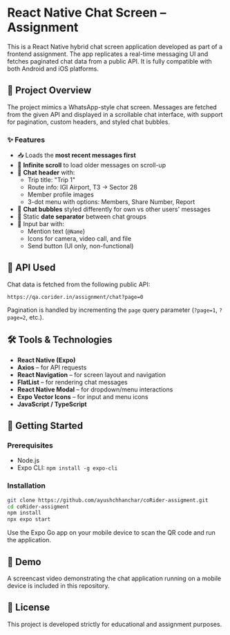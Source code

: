 # React Native Chat Screen – Assignment

This is a React Native hybrid chat screen application developed as part of a frontend assignment. The app replicates a real-time messaging UI and fetches paginated chat data from a public API. It is fully compatible with both Android and iOS platforms.

## 📱 Project Overview

The project mimics a WhatsApp-style chat screen. Messages are fetched from the given API and displayed in a scrollable chat interface, with support for pagination, custom headers, and styled chat bubbles.

### ✨ Features

- 📥 Loads the **most recent messages first**
- 🔄 **Infinite scroll** to load older messages on scroll-up
- 🧭 **Chat header** with:
  - Trip title: "Trip 1"
  - Route info: IGI Airport, T3 → Sector 28
  - Member profile images
  - 3-dot menu with options: Members, Share Number, Report
- 💬 **Chat bubbles** styled differently for own vs other users' messages
- 📆 Static **date separator** between chat groups
- 📝 Input bar with:
  - Mention text (`@Name`)
  - Icons for camera, video call, and file
  - Send button (UI only, non-functional)

## 🔗 API Used

Chat data is fetched from the following public API:
```
https://qa.corider.in/assignment/chat?page=0
```
Pagination is handled by incrementing the `page` query parameter (`?page=1`, `?page=2`, etc.).

## 🛠️ Tools & Technologies

- **React Native (Expo)**
- **Axios** – for API requests
- **React Navigation** – for screen layout and navigation
- **FlatList** – for rendering chat messages
- **React Native Modal** – for dropdown/menu interactions
- **Expo Vector Icons** – for input and menu icons
- **JavaScript / TypeScript**

## 🚀 Getting Started

### Prerequisites

- Node.js
- Expo CLI: `npm install -g expo-cli`

### Installation

```bash
git clone https://github.com/ayushchhanchar/coRider-assigment.git
cd coRider-assigment
npm install
npx expo start
```

Use the Expo Go app on your mobile device to scan the QR code and run the application.

## 🎥 Demo

A screencast video demonstrating the chat application running on a mobile device is included in this repository.

## 📄 License

This project is developed strictly for educational and assignment purposes.
